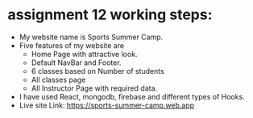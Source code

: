 # assignment 12 working steps:
* My website name is Sports Summer Camp.
* Five features of my website are 
   * Home Page with attractive look.
   * Default NavBar and Footer.
   * 6 classes based on Number of students
   * All classes page
   * All Instructor Page with required data.
* I have used React, mongodb, firebase and different types of Hooks.
* Live site Link: https://sports-summer-camp.web.app
